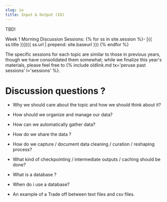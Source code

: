 ```yaml
---
slug: io
title: Input & Output (IO)
---
```


TBD!

Week 1 Morning Discussion Sessions:
{% for ss in site.session %}- [{{ ss.title }}]({{ ss.url | prepend: site.baseurl }})
{% endfor %}

The specific sessions for each topic are similar to those in previous years, though we have consolidated them somewhat; while we finalize this year's materials, please feel free to {% include oldlink.md tx='peruse past sessions' l='sessions' %}.
# Discussion questions ?
* Why we should care about the topic and how we should think about it?  

<!--

- In Scientific work data is a must have.
 -->
 
* How should we organize and manage our data? 

 <!--
# Organise and manage data
-Assignment of data management responsibilitiesto named individuals
-Standard protocols e.g data quality control, data confidentiality standards
-Security policy for data storage, retention, transmission and destruction
-Standard data format representations
-Research data sharing via an institution's repository
-The need to speedily find your data and related records when you need to
-Your data and related records are accessible to the relevant people, e.g. collaborators, research funders, other users
-Your data and related records are disposed of correctly at the end of a project. 
    -->

* How can we automatically gather data? 

    <!--
    -Making use of a system linked to database.
    -Centralised data storage research hubs
    
    -->
    
* How do we share the data ?

<!--
    
Examples:
Specialist data centre (Most advantagious with more accuracy , with licencing arrangements to aknowledge data rights, data available in most formats)
Deposit data in an appropriate Data Repository
Post on the project's or institution's web site so data can be accessed globally (often ephemeral/short-lived).
Making them available online via a project
Making them available informally  between researchers on a peer to pear basis.
    -->
* How do we capture / document data cleaning / curation / reshaping process?  

     <!--
     Part 1
    1. Implement good practices in a consistent maner to to ensure Data intergrity (data accuracy and consistency)?
    2. Making backups to prevent attacks by viruses
    3. Follow instutional back up policies with regards to back ups
    4. Develop a data storage strategy or policy
    5. Datasecurity arrangements need to be proportionate to the nature of the data and the risks involved. Attention to
       security is also needed when data are to be destroyed
    6. Asign roles and responsibilities to relevant parties in the research team
    7. Know your legal, ethical and other obligations towards participants and funders??????????******
    
    Part 2
    This can be achieved through use of Software tools packaged in more cohesive and consistent ways, which lead to:
    1.More efficient code
    2.Easier to remember syntax
    3.Easier to read syntax

    #Examples
    tidyr is a one such R package built for the sole purpose of simplifying the process of creating tidy data. Below are the basic
    four fundamental functions of data tidying that tidyr provides:

    -gather() makes “wide” data longer
    -spread() makes “long” data wider
    -separate() splits a single column into multiple columns
    -unite() combines multiple columns into a single column
    -
    --> 

* What kind of checkpointing / intermediate outputs / caching should be done? 

     <!--
     Fault tolerance
1.Calibration of instruments to check the precision, bias or scale of measurement on data entry
2.Using standardised methods for capturing observations on screens
3.Setting up validation rules or input masks in data entry software

    -->
    
* What are the performance characteristics (size + access time) of the data format?

     <!--
Different data formats have different capabilities and purposes:
-serialize() is your best best for getting R objects out of and back into R the way you had them, but doesn’t do much for you when communicating with other systems.
-dump() is your next best bet, while being a somewhat human-readable text format.
-Neither of above are good for exchanging data with other entities you don’t trust.
-JSON is widely used on the web, but because it is based on Javascript data structures,  
it doesn’t seamlessly represent R objects. R attributes like dims and class don’t have equivalents in Javascript.   
Different packages also take different approaches in representing JSON objects in R, and vice versa.  
-CSV is ubiquitous and can be read by most anything but only represents tabular data. Its data types are ambiguous.  
-Msgpack has a data model compatible with JSON but is a binary format. For web applications, replacing JSON with msgpack is an easy way to save bandwidth and CPU usage.  
msgpack is a convenient wire format for embedded devices.

      -->
* For outputs: how do we make them repeatable (including stochastic ones).?

     <!--
 - Make several random calls using input data and save the objects for a rerun when need be
    -->

* Which formats for which tasks?
    

     <!--
     Discuss the formats for which tasks e.g  in simulating weather formats ie raw text, structured text (csv), binary, json, sql or other unique 
     output formats kml
    1.The safest option to guarantee long-term data access is to convert data to standard
    formats that most software are capable of interpreting, and that are suitable for data interchange and
    transformation.
    -All digital data may be endangered by the obsolescence of the hardware and
    software environment on which access to data depends.

    2.Size and characteristics of the data
    -Give examples of how text files impact the perfomance of your system because they have to be parsed every time. Text files also    
    have an implicit format (each column is a certain value) and if you are not careful documenting this, it can cause problems down the line.
    -Columar formats offer advantage in terms of query speed e.g Select query to search
    -Knowing and the preparedness for Schema evolution as a result of the data changing(addition of new columns). Certain file formats handle schema evolution very well.
    
    3.Project infrastructure
    -Looking at the technologies you’ve chosen to use, and their characteristics; this includes tools used for ETL(Extract, Transform and Load) processes as wells as tools used to   
    query and analyze the data.  
    This information will help you figure out which format you’re able to use.
    
    4.Use case scenarios
    -decision on which format to use should be based on your specific use cases and systems.the idea is to improve on the speed of reading and writing data.
    -To optimise query perfomance it is important to have columnar data so that searches can be done based on the column criteria. Searching all columns results in more time for  
     output generation.
     
    -->
    

* What is a database ?

<!--
* A database consists of a number of interrelated tables. 
* Each table has a number of records which are used to represent real world objects.
* Each record has a number of fields which are data items used to specify a characteristic of the record. Examples of fields
  (Name, gender and age) with structures to specify the types of data per each field e.g (integer, Characters,)  
* A database management system is a Relational Database Management System (RDBMS) if different tables are related to each other by  
  common fields, so that information from several tables can be combined.
-->
* When do i use a database?

<!--
* When we want to store and retrieve information. Databases guarantee persistent, reliable access to the data and provide the  
    ability to co-relate data that gets produced in different areas to understand relationships, generate reports to predict trends  
    for the future.   
* Databases are critical to delivering the immediate, personalized, data-driven applications and real-time analytics.  
-->

* An example of a Trade off between text files and csv files.

<!--
*Text File
* Lack of standards:  
- No standard way to specify data format. No standard way to express “special characters”.  
* Inefficiency:  
- Can lead to massive redundancy (repetition of values). Speed of access and space efficiency for large data sets.  Difficult to store “non-rectangular” data sets.  
* Lack of data integrity:
- lack of data integrity measures
 
```
![Caption for the picture.]() 

```
Consider a data set collected on two families from the above figure 1.1 .What would this look like as a flat file?  
One possible comma-delimited format is shown below:  
```
John,33,male,Julia,32,female,Jack,6,male
John,33,male,Julia,32,female,Jill,4,female
John,33,male,Julia,32,female,John jnr,2,male
David,45,male,Debbie,42,female,Donald,16,male
David,45,male,Debbie,42,female,Dianne,12,female

```
* Firstly, it is not efficient; the parent information is repeated over and over again.

* Disadvantages of plain CSV files

Just the storage of this number of files presents a challenge:
1.	Storing these files in one directory would cause confusion making it difficult to find files and would make it   
    difficult to remove or modify files.
2.	The next problem is how to name these files. Choosing file names is a form of documentation; the name of the file   should clearly describe the contents of the file, or at least distinguish the contents of the file from the contents of other files in the same directory.
4.  Another thing to consider is how the files will be ordered in directory listings; will it be easy to browse a list of the files in a directory and find the file we want?

# Balance between plain text and human readable string data
* All data can be parsed by a suitably equipped and programmed computer or machine; reasons for choosing binary formats over text formats  
  usually center on issues of storage space, as a binary representation usually takes up fewer bytes of storage, and efficiency of access (input and output) without parsing or conversion.
-->



<!--No content as yet-->

<!-- End of Io Discussion Session Material @Perceval-->






<!--Material from previous presentations-->
<!--

## Communicating with the outside world
 - examples?

## Important context
 - interactive, human user?
 - quick and dirty?
 - need for speed?
 - rigid specification?

## The options
 {% comment %}
 - STDIO
 - ad hoc text
 - csv, tab, etc.
 - HTML, XML, JSON, etc.
 - binary
 - database
 - specialized file formats (e.g., tiff, hdf5, docx)
{% endcomment %}

 Spend 15-20 minutes researching one of the following topics (to be assigned).
 Write down your answers and be prepared to tell the class what you found.
 1. What are standard out and standard error?  What's the difference, and how 
 do you write to them on the command line and in [your language here].
 2. What is a markup language, and what are some examples?  What advantages
 and disadvantages do markup languages have over simple text?
 3. In your own words, what is database normalization?  What's the point?
 4. Choose a specialized file format, explain when it should be used,
 and what advantage it has over plain text.  

## Parsers
 - existing, established
 - making your own (use the standard, write tests, be fastidious)

{% comment %}
Making choices about input formats: raw text, structured text (e.g., csv),
binary, databases.

What should be input?  Obviously empirical data - slightly less obvious
simulation parameters, even less obvious analysis configuration parameters.
However, often very valuable to be able to have configuration of setup / results
as an input.  Importance of random seed as input.

Making choices about output.  Checkpointing.  Value of checkpointing to debugging,
but also scaling up to supercomputer approaches, use in alternative analysis /
visualization streams or handing off to other researchers.  What to save as
interim results.

What to save as "final" results, and how to save it.  Value of having simulation
outputs AND separate visualization, not just final plots.
{% endcomment %}
-->
<!--Material from past presentations -->